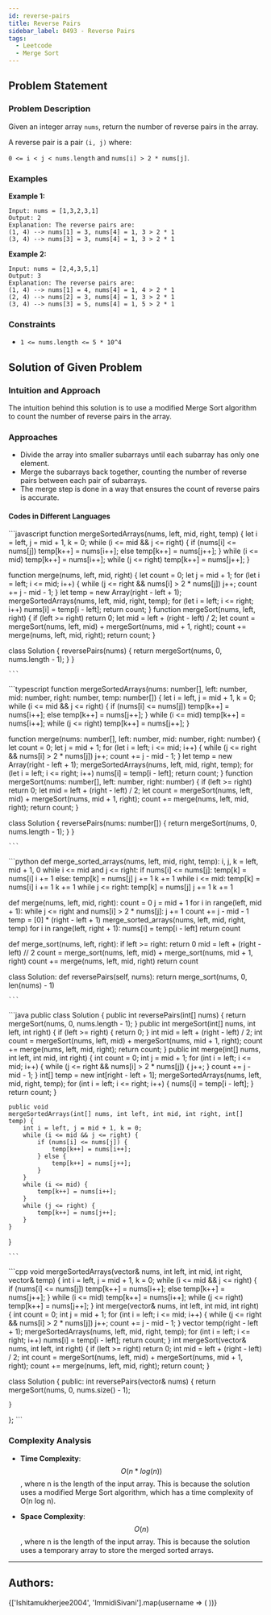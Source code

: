 ```yaml
---
id: reverse-pairs
title: Reverse Pairs
sidebar_label: 0493 - Reverse Pairs
tags:
  - Leetcode
  - Merge Sort
---
```


## Problem Statement 

### Problem Description

Given an integer array `nums`, return the number of reverse pairs in the array.

A reverse pair is a pair `(i, j)` where:

`0 <= i < j < nums.length` and
`nums[i] > 2 * nums[j]`.

### Examples

**Example 1:**

```
Input: nums = [1,3,2,3,1]
Output: 2
Explanation: The reverse pairs are:
(1, 4) --> nums[1] = 3, nums[4] = 1, 3 > 2 * 1
(3, 4) --> nums[3] = 3, nums[4] = 1, 3 > 2 * 1
```

**Example 2:**

```
Input: nums = [2,4,3,5,1]
Output: 3
Explanation: The reverse pairs are:
(1, 4) --> nums[1] = 4, nums[4] = 1, 4 > 2 * 1
(2, 4) --> nums[2] = 3, nums[4] = 1, 3 > 2 * 1
(3, 4) --> nums[3] = 5, nums[4] = 1, 5 > 2 * 1
```

### Constraints

- `1 <= nums.length <= 5 * 10^4`

## Solution of Given Problem

### Intuition and Approach

The intuition behind this solution is to use a modified Merge Sort algorithm to count the number of reverse pairs in the array.


### Approaches

- Divide the array into smaller subarrays until each subarray has only one element.
- Merge the subarrays back together, counting the number of reverse pairs between each pair of subarrays.
- The merge step is done in a way that ensures the count of reverse pairs is accurate.


#### Codes in Different Languages

<Tabs>
  <TabItem value="JavaScript" label="JavaScript" default>
  <SolutionAuthor name="@Ishitamukherjee2004"/>
   ```javascript
    function mergeSortedArrays(nums, left, mid, right, temp) {
  let i = left, j = mid + 1, k = 0;
  while (i <= mid && j <= right) {
    if (nums[i] <= nums[j]) temp[k++] = nums[i++];
    else temp[k++] = nums[j++];
  }
  while (i <= mid) temp[k++] = nums[i++];
  while (j <= right) temp[k++] = nums[j++];
}

function merge(nums, left, mid, right) {
  let count = 0;
  let j = mid + 1;
  for (let i = left; i <= mid; i++) {
    while (j <= right && nums[i] > 2 * nums[j]) j++;
    count += j - mid - 1;
  }
  let temp = new Array(right - left + 1);
  mergeSortedArrays(nums, left, mid, right, temp);
  for (let i = left; i <= right; i++) nums[i] = temp[i - left];
  return count;
}
function mergeSort(nums, left, right) {
  if (left >= right) return 0;
  let mid = left + (right - left) / 2;
  let count = mergeSort(nums, left, mid) + mergeSort(nums, mid + 1, right);
  count += merge(nums, left, mid, right);
  return count;
}

class Solution {
  reversePairs(nums) {
    return mergeSort(nums, 0, nums.length - 1);
  }
}


    ```

  </TabItem>
  <TabItem value="TypeScript" label="TypeScript">
  <SolutionAuthor name="@Ishitamukherjee2004"/> 
   ```typescript
    function mergeSortedArrays(nums: number[], left: number, mid: number, right: number, temp: number[]) {
  let i = left, j = mid + 1, k = 0;
  while (i <= mid && j <= right) {
    if (nums[i] <= nums[j]) temp[k++] = nums[i++];
    else temp[k++] = nums[j++];
  }
  while (i <= mid) temp[k++] = nums[i++];
  while (j <= right) temp[k++] = nums[j++];
}

function merge(nums: number[], left: number, mid: number, right: number) {
  let count = 0;
  let j = mid + 1;
  for (let i = left; i <= mid; i++) {
    while (j <= right && nums[i] > 2 * nums[j]) j++;
    count += j - mid - 1;
  }
  let temp = new Array(right - left + 1);
  mergeSortedArrays(nums, left, mid, right, temp);
  for (let i = left; i <= right; i++) nums[i] = temp[i - left];
  return count;
}
function mergeSort(nums: number[], left: number, right: number) {
  if (left >= right) return 0;
  let mid = left + (right - left) / 2;
  let count = mergeSort(nums, left, mid) + mergeSort(nums, mid + 1, right);
  count += merge(nums, left, mid, right);
  return count;
}

class Solution {
  reversePairs(nums: number[]) {
    return mergeSort(nums, 0, nums.length - 1);
  }
}

    ```

  </TabItem>
  <TabItem value="Python" label="Python"> 
  <SolutionAuthor name="@Ishitamukherjee2004"/>
   ```python
    def merge_sorted_arrays(nums, left, mid, right, temp):
    i, j, k = left, mid + 1, 0
    while i <= mid and j <= right:
        if nums[i] <= nums[j]:
            temp[k] = nums[i]
            i += 1
        else:
            temp[k] = nums[j]
            j += 1
        k += 1
    while i <= mid:
        temp[k] = nums[i]
        i += 1
        k += 1
    while j <= right:
        temp[k] = nums[j]
        j += 1
        k += 1

def merge(nums, left, mid, right):
    count = 0
    j = mid + 1
    for i in range(left, mid + 1):
        while j <= right and nums[i] > 2 * nums[j]:
            j += 1
        count += j - mid - 1
    temp = [0] * (right - left + 1)
    merge_sorted_arrays(nums, left, mid, right, temp)
    for i in range(left, right + 1):
        nums[i] = temp[i - left]
    return count

def merge_sort(nums, left, right):
    if left >= right:
        return 0
    mid = left + (right - left) // 2
    count = merge_sort(nums, left, mid) + merge_sort(nums, mid + 1, right)
    count += merge(nums, left, mid, right)
    return count

class Solution:
    def reversePairs(self, nums):
        return merge_sort(nums, 0, len(nums) - 1)

    ```

  </TabItem>
  <TabItem value="Java" label="Java">
  <SolutionAuthor name="@Ishitamukherjee2004"/>
   ```java
    public class Solution {
    public int reversePairs(int[] nums) {
        return mergeSort(nums, 0, nums.length - 1);
    }
    public int mergeSort(int[] nums, int left, int right) {
        if (left >= right) {
            return 0;
        }
        int mid = left + (right - left) / 2;
        int count = mergeSort(nums, left, mid) + mergeSort(nums, mid + 1, right);
        count += merge(nums, left, mid, right);
        return count;
    }
     public int merge(int[] nums, int left, int mid, int right) {
        int count = 0;
        int j = mid + 1;
        for (int i = left; i <= mid; i++) {
            while (j <= right && nums[i] > 2 * nums[j]) {
                j++;
            }
            count += j - mid - 1;
        }
        int[] temp = new int[right - left + 1];
        mergeSortedArrays(nums, left, mid, right, temp);
        for (int i = left; i <= right; i++) {
            nums[i] = temp[i - left];
        }
        return count;
    }

    public void
    mergeSortedArrays(int[] nums, int left, int mid, int right, int[] temp) {
        int i = left, j = mid + 1, k = 0;
        while (i <= mid && j <= right) {
            if (nums[i] <= nums[j]) {
                temp[k++] = nums[i++];
            } else {
                temp[k++] = nums[j++];
            }
        }
        while (i <= mid) {
            temp[k++] = nums[i++];
        }
        while (j <= right) {
            temp[k++] = nums[j++];
        }
    }
}

    ```
  </TabItem>
  <TabItem value="cpp" label="C++">
  <SolutionAuthor name="@Ishitamukherjee2004"/>
   ```cpp
    void mergeSortedArrays(vector<int>& nums, int left, int mid, int right, vector<int>& temp) {
    int i = left, j = mid + 1, k = 0;
    while (i <= mid && j <= right) {
        if (nums[i] <= nums[j]) temp[k++] = nums[i++];
        else temp[k++] = nums[j++];
    }
    while (i <= mid) temp[k++] = nums[i++];
    while (j <= right) temp[k++] = nums[j++];
}
int merge(vector<int>& nums, int left, int mid, int right) {
    int count = 0;
    int j = mid + 1;
    for (int i = left; i <= mid; i++) {
        while (j <= right && nums[i] > 2 * nums[j]) j++;
        count += j - mid - 1;
    }
    vector<int> temp(right - left + 1);
    mergeSortedArrays(nums, left, mid, right, temp);
    for (int i = left; i <= right; i++) nums[i] = temp[i - left];
    return count;
}
int mergeSort(vector<int>& nums, int left, int right) {
    if (left >= right) return 0;
    int mid = left + (right - left) / 2;
    int count = mergeSort(nums, left, mid) + mergeSort(nums, mid + 1, right);
    count += merge(nums, left, mid, right);
    return count;
}


class Solution {
public:
    int reversePairs(vector<int>& nums) {
       return mergeSort(nums, 0, nums.size() - 1);


    }
};
    ```
  </TabItem>  
</Tabs>

### Complexity Analysis

- **Time Complexity**: $$O(n*log(n))$$, where n is the length of the input array. This is because the solution uses a modified Merge Sort algorithm, which has a time complexity of O(n log n).


- **Space Complexity**: $$O(n)$$, where n is the length of the input array. This is because the solution uses a temporary array to store the merged sorted arrays.



---

<h2>Authors:</h2>

<div style={{display: 'flex', flexWrap: 'wrap', justifyContent: 'space-between', gap: '10px'}}>
{['Ishitamukherjee2004', 'ImmidiSivani'].map(username => (
 <Author key={username} username={username} />
))}
</div>
